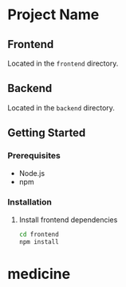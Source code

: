 # Project Name

## Frontend
Located in the `frontend` directory.

## Backend
Located in the `backend` directory.

## Getting Started

### Prerequisites
- Node.js
- npm

### Installation

1. Install frontend dependencies
   ```bash
   cd frontend
   npm install
# medicine
